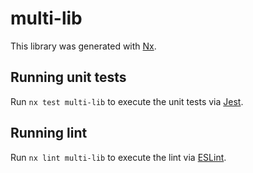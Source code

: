 # multi-lib

This library was generated with [Nx](https://nx.dev).

## Running unit tests

Run `nx test multi-lib` to execute the unit tests via [Jest](https://jestjs.io).

## Running lint

Run `nx lint multi-lib` to execute the lint via [ESLint](https://eslint.org/).
